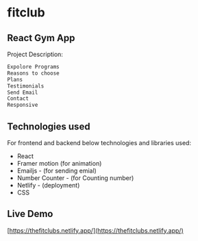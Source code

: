 # fitclub
## React Gym App

Project Description:

```bash
Expolore Programs
Reasons to choose
Plans
Testimonials
Send Email
Contact
Responsive

```


## Technologies used

For frontend and backend below technologies and libraries used:

- React
- Framer motion (for animation)
- Emailjs - (for sending emial)
- Number Counter - (for Counting number)
- Netlify - (deployment)
- CSS



## Live Demo

[https://thefitclubs.netlify.app/](https://thefitclubs.netlify.app/)

